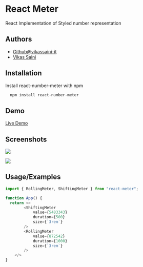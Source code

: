
# React Meter

React Implementation of Styled number representation


## Authors

- [Github@vikassaini-it](https://github.com/vikassaini-it)
- [Vikas Saini](https://vikassaini.info)


## Installation

Install react-number-meter with npm

```bash
  npm install react-number-meter
```
    
## Demo


[Live Demo](https://reactmeter.vikassaini.info)


## Screenshots

![](https://media.giphy.com/media/v1.Y2lkPTc5MGI3NjExZ2prc3FvZHB3ZGJieDJuc2dzY211dTczaWI4bTZueHRzZGNncXdlOSZlcD12MV9pbnRlcm5hbF9naWZfYnlfaWQmY3Q9Zw/dQbyic9cGMSMudv0mr/giphy.gif)



![](https://media.giphy.com/media/v1.Y2lkPTc5MGI3NjExNTY0aDZoYTUxMWRkbHJxMjNuMnlheG5weXgyZ2l6cHhmemJyN2E0MyZlcD12MV9pbnRlcm5hbF9naWZfYnlfaWQmY3Q9Zw/RZZOIXUgzGMxXEtdjh/giphy.gif)


## Usage/Examples

```javascript
import { RollingMeter, ShiftingMeter } from "react-meter";

function App() {
  return <>
        <ShiftingMeter
            value={5483343}
            duration={500}
            size={`3rem`}
        />
        <RollingMeter 
            value={872542} 
            duration={1000} 
            size={`3rem`} 
        />
    </>
}
```

